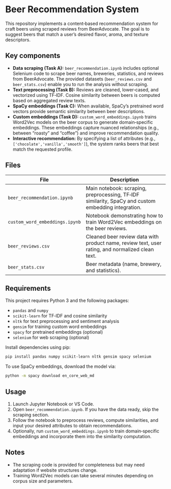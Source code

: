 # Beer Recommendation System

This repository implements a content‑based recommendation system for craft beers using scraped reviews from BeerAdvocate. The goal is to suggest beers that match a user’s desired flavor, aroma, and texture descriptors.

## Key components

- **Data scraping (Task A):** `beer_recommendation.ipynb` includes optional Selenium code to scrape beer names, breweries, statistics, and reviews from BeerAdvocate. The provided datasets (`beer_reviews.csv` and `beer_stats.csv`) enable you to run the analysis without scraping.
- **Text preprocessing (Task B):** Reviews are cleaned, lower‑cased, and vectorized using TF‑IDF. Cosine similarity between beers is computed based on aggregated review texts.
- **SpaCy embeddings (Task C):** When available, SpaCy’s pretrained word vectors provide semantic similarity between beer descriptions.
- **Custom embeddings (Task D):** `custom_word_embeddings.ipynb` trains Word2Vec models on the beer corpus to generate domain‑specific embeddings. These embeddings capture nuanced relationships (e.g., between “roasty” and “coffee”) and improve recommendation quality.
- **Interactive recommendation:** By specifying a list of attributes (e.g., `['chocolate','vanilla','smooth']`), the system ranks beers that best match the requested profile.

## Files

| File | Description |
| --- | --- |
| `beer_recommendation.ipynb` | Main notebook: scraping, preprocessing, TF‑IDF similarity, SpaCy and custom embedding integration. |
| `custom_word_embeddings.ipynb` | Notebook demonstrating how to train Word2Vec embeddings on the beer reviews. |
| `beer_reviews.csv` | Cleaned beer review data with product name, review text, user rating, and normalized clean text. |
| `beer_stats.csv` | Beer metadata (name, brewery, and statistics). |

## Requirements

This project requires Python 3 and the following packages:

- `pandas` and `numpy`
- `scikit‑learn` for TF‑IDF and cosine similarity
- `nltk` for text preprocessing and sentiment analysis
- `gensim` for training custom word embeddings
- `spacy` for pretrained embeddings (optional)
- `selenium` for web scraping (optional)

Install dependencies using pip:

```bash
pip install pandas numpy scikit-learn nltk gensim spacy selenium
```

To use SpaCy embeddings, download the model via:

```bash
python -m spacy download en_core_web_md
```

## Usage

1. Launch Jupyter Notebook or VS Code.
2. Open `beer_recommendation.ipynb`. If you have the data ready, skip the scraping section.
3. Follow the notebook to preprocess reviews, compute similarities, and input your desired attributes to obtain recommendations.
4. Optionally, run `custom_word_embeddings.ipynb` to train domain‑specific embeddings and incorporate them into the similarity computation.

## Notes

- The scraping code is provided for completeness but may need adaptation if website structures change.
- Training Word2Vec models can take several minutes depending on corpus size and parameters.

